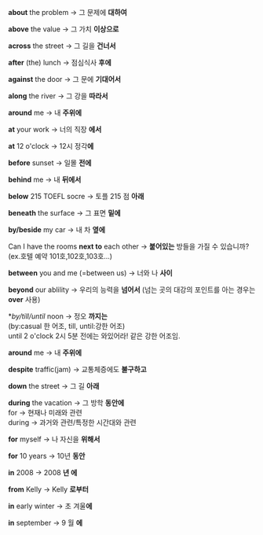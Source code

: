 **about** the problem -> 그 문제에 **대하여**

**above** the value -> 그 가치 **이상으로**

**across** the street -> 그 길을 **건너서**

**after** (the) lunch -> 점심식사 **후에**

**against** the door -> 그 문에 **기대어서**

**along** the river -> 그 강을 **따라서**

**around** me -> 내 **주위에**

**at** your work -> 너의 직장 **에서**

**at** 12 o'clock -> 12시 정각**에**

**before** sunset -> 일몰 **전에**

**behind** me -> 내 **뒤에서**

**below** 215 TOEFL socre -> 토플 215 점 **아래**

**beneath** the surface -> 그 표면 **밑에**

**by/beside** my car -> 내 차 **옆에**

Can I have the rooms **next to** each other -> **붙어있는** 방들을 가질 수 있습니까? (ex.호텔 예약 101호,102호,103호...)

**between** you and me (=between us) -> 너와 나 **사이**

**beyond** our ablility -> 우리의 능력을 **넘어서** 
(넘는 곳의 대강의 포인트를 아는 경우는 **over** 사용)

**by/till/until* noon -> 정오 **까지는**<br>
(by:casual 한 어조, till, until:강한 어조)<br>
until 2 o'clock 2시 5분 전에는 와있어라! 같은 강한 어조임.

**around** me -> 내 **주위에**

**despite** traffic(jam) -> 교통체증에도 **불구하고**

**down** the street -> 그 길 **아래**

**during** the vacation -> 그 방학 **동안에**<br>
for -> 현재나 미래와 관련<br>
during -> 과거와 관련/특정한 시간대와 관련

**for** myself -> 나 자신을 **위해서**

**for** 10 years -> 10년 **동안**

**in** 2008 -> 2008 **년 에**

**from** Kelly -> Kelly **로부터**

**in** early winter -> 초 겨울**에**

**in** september -> 9 월 **에**















